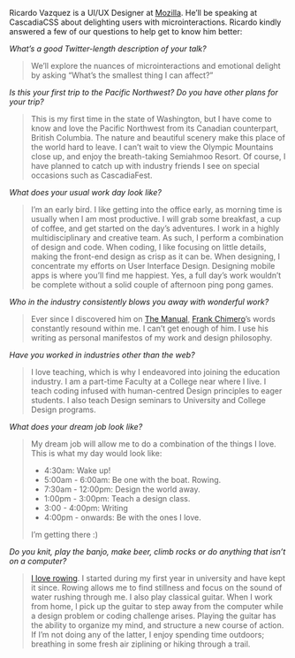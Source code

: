 Ricardo Vazquez is a UI/UX Designer at [Mozilla](https://www.mozilla.org/en-US/). He&rsquo;ll be speaking at CascadiaCSS about delighting users with microinteractions. Ricardo kindly answered a few of our questions to help get to know him better:

*What&rsquo;s a good Twitter-length description of your talk?*

> We&rsquo;ll explore the nuances of microinteractions and emotional delight by asking &ldquo;What&rsquo;s the smallest thing I can affect?&rdquo;

*Is this your first trip to the Pacific Northwest? Do you have other plans for your trip?*

> This is my first time in the state of Washington, but I have come to know and love the Pacific Northwest from its Canadian counterpart, British Columbia. The nature and beautiful scenery make this place of the world hard to leave. I can&rsquo;t wait to view the Olympic Mountains close up, and enjoy the breath-taking Semiahmoo Resort. Of course, I have planned to catch up with industry friends I see on special occasions such as CascadiaFest.

*What does your usual work day look like?*

> I&rsquo;m an early bird. I like getting into the office early, as morning time is usually when I am most productive. I will grab some breakfast, a cup of coffee, and get started on the day&rsquo;s adventures. I work in a highly multidisciplinary and creative team. As such, I perform a combination of design and code. When coding, I like focusing on little details, making the front-end design as crisp as it can be. When designing, I concentrate my efforts on User Interface Design. Designing mobile apps is where you&rsquo;ll find me happiest. Yes, a full day&rsquo;s work wouldn&rsquo;t be complete without a solid couple of afternoon ping pong games.

*Who in the industry consistently blows you away with wonderful work?*

> Ever since I discovered him on [The Manual](http://alwaysreadthemanual.com/), [Frank Chimero](http://frankchimero.com/)&rsquo;s words constantly resound within me. I can&rsquo;t get enough of him. I use his writing as personal manifestos of my work and design philosophy.

*Have you worked in industries other than the web?*

> I love teaching, which is why I endeavored into joining the education industry. I am a part-time Faculty at a College near where I live. I teach coding infused with human-centred Design principles to eager students. I also teach Design seminars to University and College Design programs.

*What does your dream job look like?*

> My dream job will allow me to do a combination of the things I love. This is what my day would look like:
>
> - 4:30am: Wake up!
> - 5:00am - 6:00am: Be one with the boat. Rowing.
> - 7:30am - 12:00pm: Design the world away.
> - 1:00pm - 3:00pm: Teach a design class.
> - 3:00 - 4:00pm: Writing
> - 4:00pm - onwards: Be with the ones I love.
>
> I’m getting there :)

*Do you knit, play the banjo, make beer, climb rocks or do anything that isn&rsquo;t on a computer?*

> [I love rowing](https://medium.com/@iamrvazquez/you-can-quit-tomorrow-5bdce3bf56d). I started during my first year in university and have kept it since. Rowing allows me to find stillness and focus on the sound of water rushing through me. I also play classical guitar. When I work from home, l pick up the guitar to step away from the computer while a design problem or coding challenge arises. Playing the guitar has the ability to organize my mind, and structure a new course of action. If I’m not doing any of the latter, I enjoy spending time outdoors; breathing in some fresh air ziplining or hiking through a trail.

